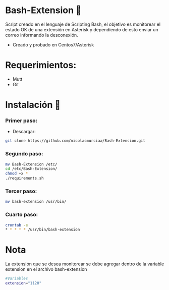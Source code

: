 # Bash-Extension 🚀
Script creado en el lenguaje de Scripting Bash, el objetivo es monitorear el estado OK de una extensión en Asterisk y dependiendo de esto enviar un correo informando la desconexión.

- Creado y probado en Centos7/Asterisk

# Requerimientos:

- Mutt
- Git

# Instalación 🔧

### Primer paso:
- Descargar:
```Bash
git clone https://github.com/nicolasmurciaa/Bash-Extension.git
```
### Segundo paso:
```Bash
mv Bash-Extension /etc/
cd /etc/Bash-Extension/
chmod +x *
./requirements.sh
```
### Tercer paso:
```Bash
mv bash-extension /usr/bin/
```
### Cuarto paso:
```Bash
crontab -e
* * * * * /usr/bin/bash-extension
```

# Nota
La extensión que se desea monitorear se debe agregar dentro de la variable extension en el archivo bash-extension


```Bash
#Variables
extension="1120"
```

